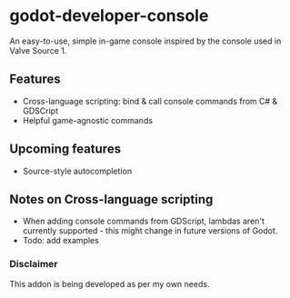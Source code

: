 # godot-developer-console
An easy-to-use, simple in-game console inspired by the console used in Valve Source 1.

## Features
- Cross-language scripting: bind & call console commands from C# & GDSCript
- Helpful game-agnostic commands


## Upcoming features
- Source-style autocompletion

## Notes on Cross-language scripting
- When adding console commands from GDScript, lambdas aren't currently supported - this might change in future versions of Godot.
- Todo: add examples

### Disclaimer
This addon is being developed as per my own needs.
